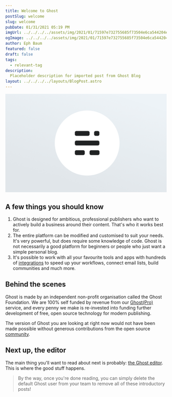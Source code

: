 ```yaml
---
title: Welcome to Ghost
postSlug: welcome
slug: welcome
pubDate: 01/31/2021 05:19 PM
imgUrl: ../../../../assets/img/2021/01/71597e732755685f73504e6ca544204efd6b9d78.png
ogImage: ../../../../assets/img/2021/01/71597e732755685f73504e6ca544204efd6b9d78.png
author: Eph Baum
featured: false
draft: false
tags:
  - relevant-tag
description:
  Placeholder description for imported post from Ghost Blog
layout: ../../../../layouts/BlogPost.astro
---
```


![Featured Image](../../../../assets/img/2021/01/71597e732755685f73504e6ca544204efd6b9d78.png)

**A few things you should know**
--------------------------------

1.  Ghost is designed for ambitious, professional publishers who want to actively build a business around their content. That's who it works best for.
2.  The entire platform can be modified and customised to suit your needs. It's very powerful, but does require some knowledge of code. Ghost is not necessarily a good platform for beginners or people who just want a simple personal blog.
3.  It's possible to work with all your favourite tools and apps with hundreds of [integrations](https://ghost.org/integrations/) to speed up your workflows, connect email lists, build communities and much more.

Behind the scenes
-----------------

Ghost is made by an independent non-profit organisation called the Ghost Foundation. We are 100% self funded by revenue from our [Ghost(Pro)](https://ghost.org/pricing) service, and every penny we make is re-invested into funding further development of free, open source technology for modern publishing.

The version of Ghost you are looking at right now would not have been made possible without generous contributions from the open source [community](https://github.com/TryGhost).

Next up, the editor
-------------------

The main thing you'll want to read about next is probably: [the Ghost editor](__GHOST_URL__/the-editor/). This is where the good stuff happens.

> By the way, once you're done reading, you can simply delete the default Ghost user from your team to remove all of these introductory posts!
